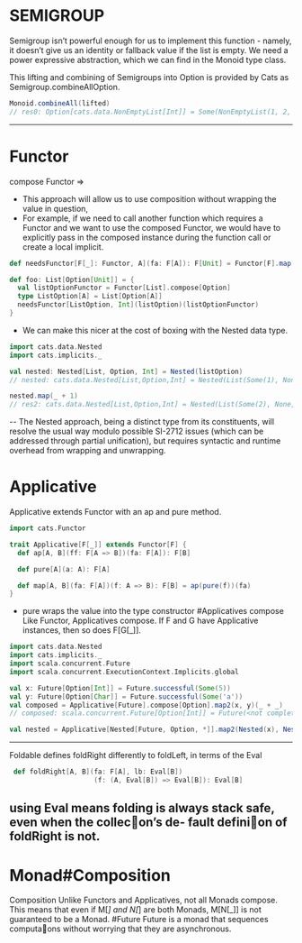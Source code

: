 # SEMIGROUP 
Semigroup isn’t powerful enough for us to implement this function - namely, it doesn’t give us an identity or fallback value if the list is empty. We need a power expressive abstraction, which we can find in the Monoid type class.

This lifting and combining of Semigroups into Option is provided by Cats as Semigroup.combineAllOption.
```scala
Monoid.combineAll(lifted)
// res0: Option[cats.data.NonEmptyList[Int]] = Some(NonEmptyList(1, 2, 3, 4, 5, 6))
```
---

# Functor 
compose Functor => 
-  This approach will allow us to use composition without wrapping the value in question, 
- For example, if we need to call another function which requires a Functor and we want to use the composed Functor, we would have to explicitly pass in the composed instance during the function call or create a local implicit.
```scala
def needsFunctor[F[_]: Functor, A](fa: F[A]): F[Unit] = Functor[F].map(fa)(_ => ())

def foo: List[Option[Unit]] = {
  val listOptionFunctor = Functor[List].compose[Option]
  type ListOption[A] = List[Option[A]]
  needsFunctor[ListOption, Int](listOption)(listOptionFunctor)
}
```
- We can make this nicer at the cost of boxing with the Nested data type.

```scala
import cats.data.Nested
import cats.implicits._

val nested: Nested[List, Option, Int] = Nested(listOption)
// nested: cats.data.Nested[List,Option,Int] = Nested(List(Some(1), None, Some(2)))

nested.map(_ + 1)
// res2: cats.data.Nested[List,Option,Int] = Nested(List(Some(2), None, Some(3)))
```
-- The Nested approach, being a distinct type from its constituents, will resolve the usual way modulo possible SI-2712 issues (which can be addressed through partial unification), but requires syntactic and runtime overhead from wrapping and unwrapping.
# Applicative
Applicative extends Functor with an ap and pure method.
```scala
import cats.Functor

trait Applicative[F[_]] extends Functor[F] {
  def ap[A, B](ff: F[A => B])(fa: F[A]): F[B]

  def pure[A](a: A): F[A]

  def map[A, B](fa: F[A])(f: A => B): F[B] = ap(pure(f))(fa)
}
```
- pure wraps the value into the type constructor 
#Applicatives compose
Like Functor, Applicatives compose. If F and G have Applicative instances, then so does F[G[_]].
```scala
import cats.data.Nested
import cats.implicits._
import scala.concurrent.Future
import scala.concurrent.ExecutionContext.Implicits.global

val x: Future[Option[Int]] = Future.successful(Some(5))
val y: Future[Option[Char]] = Future.successful(Some('a'))
val composed = Applicative[Future].compose[Option].map2(x, y)(_ + _)
// composed: scala.concurrent.Future[Option[Int]] = Future(<not completed>)

val nested = Applicative[Nested[Future, Option, *]].map2(Nested(x), Nested(y))(_ + _)
```
---

Foldable defines foldRight differently to foldLeft, in terms of the Eval
```scala
 def foldRight[A, B](fa: F[A], lb: Eval[B])
                     (f: (A, Eval[B]) => Eval[B]): Eval[B]
```
using Eval means folding is always stack safe, even when the collec􏰀on’s de- fault defini􏰀on of foldRight is not.
--- 
# Monad#Composition 
Composition
Unlike Functors and Applicatives, not all Monads compose. This means that even if M[_] and N[_] are both Monads, M[N[_]] is not guaranteed to be a Monad.
#Future 
Future is a monad that sequences computa􏰀ons without worrying that they are asynchronous.
